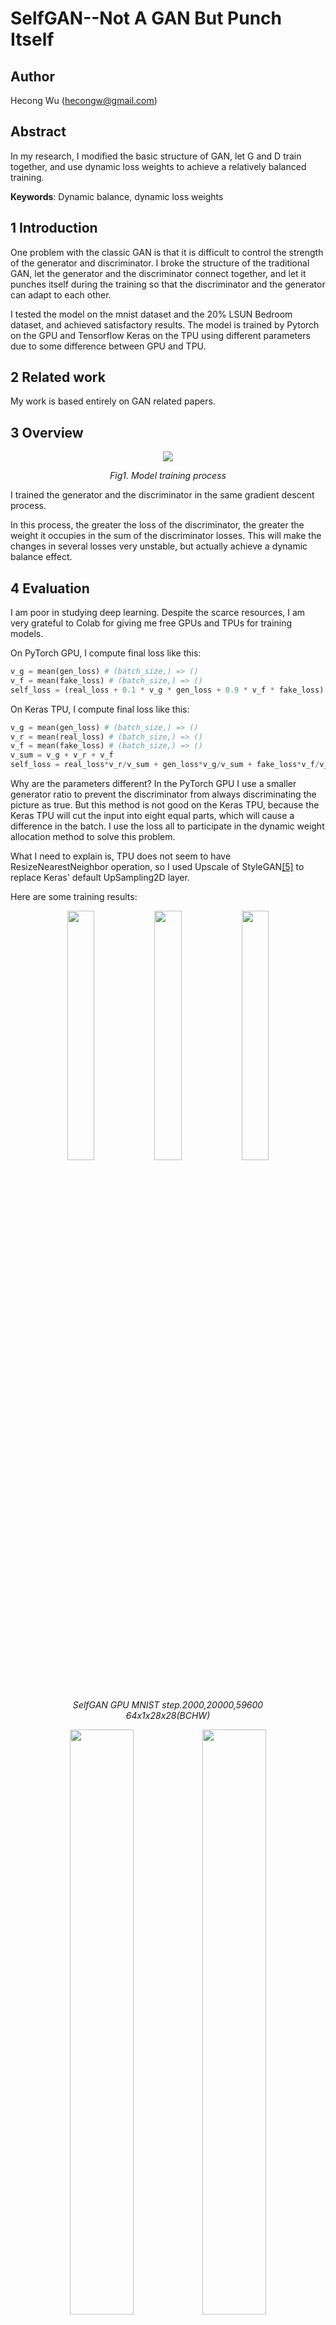 # SelfGAN--Not A GAN But Punch Itself

## Author

Hecong Wu (hecongw@gmail.com)


## Abstract

In my research, I modified the basic structure of GAN, let G and D train together, and use dynamic loss weights to achieve a relatively balanced training.

**Keywords**: Dynamic balance, dynamic loss weights


## 1  Introduction

One problem with the classic GAN is that it is difficult to control the strength of the generator and discriminator. I broke the structure of the traditional GAN, let the generator and the discriminator connect together, and let it punches itself during the training so that the discriminator and the generator can adapt to each other.

I tested the model on the mnist dataset and the 20% LSUN Bedroom dataset, and achieved satisfactory results. The model is trained by Pytorch on the GPU and Tensorflow Keras on the TPU using different parameters due to some difference between GPU and TPU.


## 2  Related work

My work is based entirely on GAN related papers.


## 3  Overview

<p align="center">
  <img src="./images/model.svg"/>
  <center><i>Fig1. Model training process</i></center>
</p>

I trained the generator and the discriminator in the same gradient descent process.

In this process, the greater the loss of the discriminator, the greater the weight it occupies in the sum of the discriminator losses. This will make the changes in several losses very unstable, but actually achieve a dynamic balance effect.

## 4  Evaluation

I am poor in studying deep learning. Despite the scarce resources, I am very grateful to Colab for giving me free GPUs and TPUs for training models.

On PyTorch GPU, I compute final loss like this: 
```python
v_g = mean(gen_loss) # (batch_size,) => ()
v_f = mean(fake_loss) # (batch_size,) => ()
self_loss = (real_loss + 0.1 * v_g * gen_loss + 0.9 * v_f * fake_loss) / 2
```

On Keras TPU, I compute final loss like this:
```python
v_g = mean(gen_loss) # (batch_size,) => ()
v_r = mean(real_loss) # (batch_size,) => ()
v_f = mean(fake_loss) # (batch_size,) => ()
v_sum = v_g + v_r + v_f
self_loss = real_loss*v_r/v_sum + gen_loss*v_g/v_sum + fake_loss*v_f/v_sum
```

Why are the parameters different? In the PyTorch GPU I use a smaller generator ratio to prevent the discriminator from always discriminating the picture as true. But this method is not good on the Keras TPU, because the Keras TPU will cut the input into eight equal parts, which will cause a difference in the batch. I use the loss all to participate in the dynamic weight allocation method to solve this problem.

What I need to explain is, TPU does not seem to have ResizeNearestNeighbor operation, so I used Upscale of StyleGAN<a href="#5">[5]</a> to replace Keras' default UpSampling2D layer.

Here are some training results: 

<figure class="third">
  <p align="center">
  <img src="./images/self_gan_gpu_mnist_2000.png" width="32%"/>
  <img src="./images/self_gan_gpu_mnist_20000.png" width="32%"/>
  <img src="./images/self_gan_gpu_mnist_59600.png" width="32%"/>
  </p>
  <center><i>SelfGAN GPU MNIST step.2000,20000,59600 64x1x28x28(BCHW)</i></center>
</figure>

<figure class="second">
  <p align="center">
  <img src="./images/self_dcgan_gpu_mnist_2000.png" width="49%"/>
  <img src="./images/self_dcgan_gpu_mnist_20000.png" width="49%"/>
  </p>
  <center><i>Self DCGAN GPU MNIST step.2000,20000 64x1x32x32(BCHW)</i></center>
</figure>

<figure class="third">
  <p align="center">
  <img src="./images/self_gan_tpu_mnist_2000.png" width="32%"/>
  <img src="./images/self_gan_tpu_mnist_20000.png" width="32%"/>
  <img src="./images/self_gan_tpu_mnist_68800.png" width="32%"/>
  </p>
  <center><i>SelfGAN TPU MNIST step.2000,20000,68800 64x28x28x1(BHWC)</i></center>
</figure>

<figure class="third">
  <p align="center">
  <img src="./images/self_dcgan_tpu_mnist_2000.png" width="32%"/>
  <img src="./images/self_dcgan_tpu_mnist_20000.png" width="32%"/>
  <img src="./images/self_dcgan_tpu_mnist_68000.png" width="32%"/>
  </p>
  <center><i>Self DCGAN TPU MNIST step.2000,20000,68000 64x28x28x1(BHWC)</i></center>
</figure>


<figure class="third">
  <p align="center">
  <img src="./images/self_dcgan_tpu_bedroom_2000.png" />
  <img src="./images/self_dcgan_tpu_bedroom_20000.png" />
  <img src="./images/self_dcgan_tpu_bedroom_68800.png" />
  </p>
  <center><i>SelfGAN TPU Bedroom step.2000,20000,68800 64x64x64x3(BHWC)</i></center>
</figure>

Except the earliest GAN<a href="#1">[1]</a> and DCGAN<a href="#2">[2]</a>, I also tried to convert Pix2Pix<a href="#3">[3]</a> and CycleGAN<a href="#4">[4]</a> into the form of SelfGAN, but Colab's resources don't seem to be enough for fast training of these types of models. So I hope that people with more resources can try it. I may now have no time to try.

## 8  Conclusion

It seems that my SelfGAN can achieve the same effect as the general GAN. I don't have time to compare. But I think that introducing dynamic balance should speed up the training of the model and avoid some shortcomings. It looks very similar to GAN, but it is brand new. It should have more potential to be tapped.

I will open source after this casual article is published. I hope my ideas can be approved.

## References

<a name="1">[1]</a>  Goodfellow IJ, Pouget-Abadie J, Mirza M, Xu B, Warde-Farley D, Ozair S, Courville A, Bengio Y. Generative Adversarial Networks. arXiv e-prints. arXiv preprint arXiv:1406.2661. 2014 Jun.

<a name="2">[2]</a>  Radford A, Metz L, Chintala S. Unsupervised representation learning with deep convolutional generative adversarial networks. arXiv preprint arXiv:1511.06434. 2015 Nov 19.

<a name="3">[3]</a>  Isola P, Zhu JY, Zhou T, Efros AA. Image-to-image translation with conditional adversarial networks. InProceedings of the IEEE conference on computer vision and pattern recognition 2017 (pp. 1125-1134).

<a name="4">[4]</a>  Zhu JY, Park T, Isola P, Efros AA. Unpaired image-to-image translation using cycle-consistent adversarial networks. InProceedings of the IEEE International Conference on Computer Vision 2017 (pp. 2223-2232).

<a name="5">[5]</a>  Karras T, Laine S, Aila T. A style-based generator architecture for generative adversarial networks. arXiv preprint arXiv:1812.04948. 2018 Dec 12.